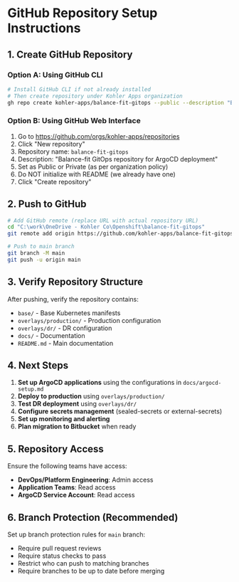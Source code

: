 # GitHub Repository Setup Instructions

## 1. Create GitHub Repository

### Option A: Using GitHub CLI
```bash
# Install GitHub CLI if not already installed
# Then create repository under Kohler Apps organization
gh repo create kohler-apps/balance-fit-gitops --public --description "Balance-fit GitOps repository for ArgoCD deployment"
```

### Option B: Using GitHub Web Interface
1. Go to https://github.com/orgs/kohler-apps/repositories
2. Click "New repository"
3. Repository name: `balance-fit-gitops`
4. Description: "Balance-fit GitOps repository for ArgoCD deployment"
5. Set as Public or Private (as per organization policy)
6. Do NOT initialize with README (we already have one)
7. Click "Create repository"

## 2. Push to GitHub

```bash
# Add GitHub remote (replace URL with actual repository URL)
cd "C:\work\OneDrive - Kohler Co\Openshift\balance-fit-gitops"
git remote add origin https://github.com/kohler-apps/balance-fit-gitops.git

# Push to main branch
git branch -M main
git push -u origin main
```

## 3. Verify Repository Structure

After pushing, verify the repository contains:
- `base/` - Base Kubernetes manifests
- `overlays/production/` - Production configuration
- `overlays/dr/` - DR configuration  
- `docs/` - Documentation
- `README.md` - Main documentation

## 4. Next Steps

1. **Set up ArgoCD applications** using the configurations in `docs/argocd-setup.md`
2. **Deploy to production** using `overlays/production/`
3. **Test DR deployment** using `overlays/dr/`
4. **Configure secrets management** (sealed-secrets or external-secrets)
5. **Set up monitoring and alerting**
6. **Plan migration to Bitbucket** when ready

## 5. Repository Access

Ensure the following teams have access:
- **DevOps/Platform Engineering**: Admin access
- **Application Teams**: Read access
- **ArgoCD Service Account**: Read access

## 6. Branch Protection (Recommended)

Set up branch protection rules for `main` branch:
- Require pull request reviews
- Require status checks to pass
- Restrict who can push to matching branches
- Require branches to be up to date before merging
